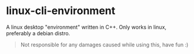 # linux-cli-environment
A linux desktop "environment" written in C++. Only works in linux, preferably a debian distro.
>Not responsible for any damages caused while using this, have fun :)
